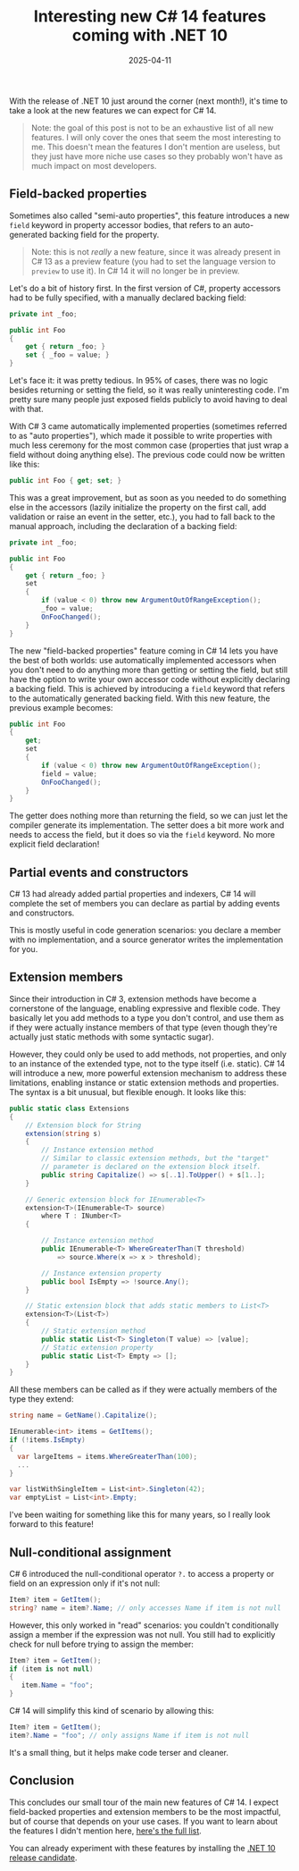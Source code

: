 ﻿---
layout: post
title: "Interesting new C# 14 features coming with .NET 10"
date: 2025-04-11
url: /2025/04/11/interesting-new-csharp-14-features-coming-with-net-10/
tags:
  - csharp
  - dotnet
  - features
---

With the release of .NET 10 just around the corner (next month!), it's time to take a look at the new features we can expect for C# 14.

> Note: the goal of this post is not to be an exhaustive list of all new features. I will only cover the ones that seem the most interesting to me. This doesn't mean the features I don't mention are useless, but they just have more niche use cases so they probably won't have as much impact on most developers.

## Field-backed properties

Sometimes also called "semi-auto properties", this feature introduces a new `field` keyword in property accessor bodies, that refers to an auto-generated backing field for the property.

> Note: this is not _really_ a new feature, since it was already present in C# 13 as a preview feature (you had to set the language version to `preview` to use it). In C# 14 it will no longer be in preview.

Let's do a bit of history first. In the first version of C#, property accessors had to be fully specified, with a manually declared backing field:

```csharp
private int _foo;

public int Foo
{
    get { return _foo; }
    set { _foo = value; }
}
```

Let's face it: it was pretty tedious. In 95% of cases, there was no logic besides returning or setting the field, so it was really uninteresting code. I'm pretty sure many people just exposed fields publicly to avoid having to deal with that.

With C# 3 came automatically implemented properties (sometimes referred to as "auto properties"), which made it possible to write properties with much less ceremony for the most common case (properties that just wrap a field without doing anything else). The previous code could now be written like this:

```csharp
public int Foo { get; set; }
```

This was a great improvement, but as soon as you needed to do something else in the accessors (lazily initialize the property on the first call, add validation or raise an event in the setter, etc.), you had to fall back to the manual approach, including the declaration of a backing field:

```csharp
private int _foo;

public int Foo
{
    get { return _foo; }
    set
    {
        if (value < 0) throw new ArgumentOutOfRangeException();
        _foo = value;
        OnFooChanged();
    }
}
```

The new "field-backed properties" feature coming in C# 14 lets you have the best of both worlds: use automatically implemented accessors when you don't need to do anything more than getting or setting the field, but still have the option to write your own accessor code without explicitly declaring a backing field. This is achieved by introducing a `field` keyword that refers to the automatically generated backing field. With this new feature, the previous example becomes:

```csharp
public int Foo
{
    get;
    set
    {
        if (value < 0) throw new ArgumentOutOfRangeException();
        field = value;
        OnFooChanged();
    }
}
```

The getter does nothing more than returning the field, so we can just let the compiler generate its implementation. The setter does a bit more work and needs to access the field, but it does so via the `field` keyword. No more explicit field declaration!

## Partial events and constructors

C# 13 had already added partial properties and indexers, C# 14 will complete the set of members you can declare as partial by adding events and constructors.

This is mostly useful in code generation scenarios: you declare a member with no implementation, and a source generator writes the implementation for you.

## Extension members

Since their introduction in C# 3, extension methods have become a cornerstone of the language, enabling expressive and flexible code. They basically let you add methods to a type you don't control, and use them as if they were actually instance members of that type (even though they're actually just static methods with some syntactic sugar).

However, they could only be used to add methods, not properties, and only to an instance of the extended type, not to the type itself (i.e. static). C# 14 will introduce a new, more powerful extension mechanism to address these limitations, enabling instance or static extension methods and properties. The syntax is a bit unusual, but flexible enough. It looks like this:

```csharp
public static class Extensions
{
    // Extension block for String
    extension(string s) 
    {
        // Instance extension method
        // Similar to classic extension methods, but the "target"
        // parameter is declared on the extension block itself.
        public string Capitalize() => s[..1].ToUpper() + s[1..];
    }

    // Generic extension block for IEnumerable<T>
    extension<T>(IEnumerable<T> source)
        where T : INumber<T>
    {

        // Instance extension method
        public IEnumerable<T> WhereGreaterThan(T threshold)
            => source.Where(x => x > threshold);

        // Instance extension property
        public bool IsEmpty => !source.Any();
    }

    // Static extension block that adds static members to List<T>
    extension<T>(List<T>)
    {
        // Static extension method
        public static List<T> Singleton(T value) => [value];
        // Static extension property
        public static List<T> Empty => [];
    }
}
```

All these members can be called as if they were actually members of the type they extend:

```csharp
string name = GetName().Capitalize();

IEnumerable<int> items = GetItems();
if (!items.IsEmpty)
{
  var largeItems = items.WhereGreaterThan(100);
  ...
}

var listWithSingleItem = List<int>.Singleton(42);
var emptyList = List<int>.Empty;
```

I've been waiting for something like this for many years, so I really look forward to this feature!

## Null-conditional assignment

C# 6 introduced the null-conditional operator `?.` to access a property or field on an expression only if it's not null:

```csharp
Item? item = GetItem();
string? name = item?.Name; // only accesses Name if item is not null
```

However, this only worked in "read" scenarios: you couldn't conditionally assign a member if the expression was not null. You still had to explicitly check for null before trying to assign the member:

```csharp
Item? item = GetItem();
if (item is not null)
{
   item.Name = "foo";
}
```

C# 14 will simplify this kind of scenario by allowing this:

```csharp
Item? item = GetItem();
item?.Name = "foo"; // only assigns Name if item is not null
```

It's a small thing, but it helps make code terser and cleaner.

## Conclusion

This concludes our small tour of the main new  features of C# 14. I expect field-backed properties and extension members to be the most impactful, but of course that depends on your use cases. If you want to learn about the features I didn't mention here, [here's the full list](https://learn.microsoft.com/en-us/dotnet/csharp/whats-new/csharp-14).

You can already experiment with these features by installing the [.NET 10 release candidate](https://dotnet.microsoft.com/en-us/download/dotnet/10.0).
